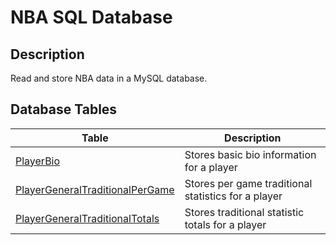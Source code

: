 # NBA SQL Database
## Description
Read and store NBA data in a MySQL database.
## Database Tables
|Table|Description|
|-----|-----------|
|[PlayerBio](https://github.com/kaiyangzheng/nba-mysql/blob/main/src/models/PlayerBio.py)|Stores basic bio information for a player|
|[PlayerGeneralTraditionalPerGame](https://github.com/kaiyangzheng/nba-mysql/blob/main/src/models/PlayerGeneralTraditionalPerGame.py)|Stores per game traditional statistics for a player|
|[PlayerGeneralTraditionalTotals](https://github.com/kaiyangzheng/nba-mysql/blob/main/src/models/PlayerGeneralTraditionalTotals.py)|Stores traditional statistic totals for a player|